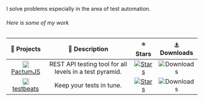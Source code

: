 I solve problems especially in the area of test automation.

###### Here is some of my work

| 🔭 Projects | 📄 Description | ⭐ Stars | ⚓️ Downloads |
|:-----------:|:--------------:|:-------:|:-----------:|
| [<img src="https://avatars.githubusercontent.com/u/76616193?s=200&v=4" height="18px" style="margin-top: 2px;"> PactumJS](https://github.com/pactumjs/pactum) | REST API testing tool for all levels in a test pyramid. | [![Stars](https://img.shields.io/github/stars/pactumjs/pactum?style=social)](https://github.com/pactumjs/pactum/stargazers) | ![Downloads](https://img.shields.io/npm/dt/pactum) |
| [<img src="https://avatars.githubusercontent.com/u/90547623?s=200&v=4" height="18px"> testbeats](https://github.com/test-results-reporter/testbeats) | Keep your tests in tune. | [![Stars](https://img.shields.io/github/stars/test-results-reporter/testbeats?style=social)](https://github.com/test-results-reporter/testbeats/stargazers) | ![Downloads](https://img.shields.io/npm/dt/test-results-reporter) |

